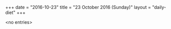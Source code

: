 +++
date = "2016-10-23"
title = "23 October 2016 (Sunday)"
layout = "daily-diet"
+++


\<no entries\>
